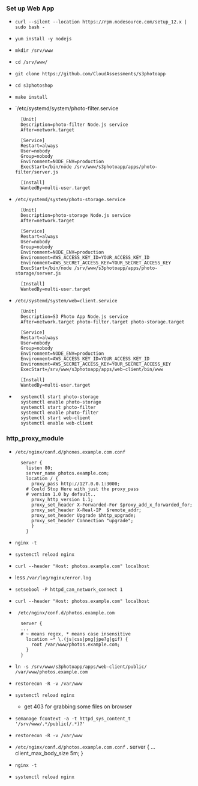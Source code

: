 ### Set up Web App

- `curl --silent --location https://rpm.nodesource.com/setup_12.x | sudo bash -`
- `yum install -y nodejs`
- `mkdir /srv/www`
- `cd /srv/www/`
- `git clone https://github.com/CloudAssessments/s3photoapp`
- `cd s3photoshop`
- `make install`
- `/etc/systemd/system/photo-filter.service

        [Unit]
        Description=photo-filter Node.js service
        After=network.target

        [Service]
        Restart=always
        User=nobody
        Group=nobody
        Environment=NODE_ENV=production
        ExecStart=/bin/node /srv/www/s3photoapp/apps/photo-filter/server.js

        [Install]
        WantedBy=multi-user.target
- `/etc/systemd/system/photo-storage.service`

        [Unit]
        Description=photo-storage Node.js service
        After=network.target

        [Service]
        Restart=always
        User=nobody
        Group=nobody
        Environment=NODE_ENV=production
        Environment=AWS_ACCESS_KEY_ID=YOUR_ACCESS_KEY_ID
        Environment=AWS_SECRET_ACCESS_KEY=YOUR_SECRET_ACCESS_KEY
        ExecStart=/bin/node /srv/www/s3photoapp/apps/photo-storage/server.js

        [Install]
        WantedBy=multi-user.target
- `/etc/systemd/system/web=client.service`  

        [Unit]
        Description=S3 Photo App Node.js service
        After=network.target photo-filter.target photo-storage.target

        [Service]
        Restart=always
        User=nobody
        Group=nobody
        Environment=NODE_ENV=production
        Environment=AWS_ACCESS_KEY_ID=YOUR_ACCESS_KEY_ID
        Environment=AWS_SECRET_ACCESS_KEY=YOUR_SECRET_ACCESS_KEY
        ExecStart=/srv/www/s3photoapp/apps/web-client/bin/www

        [Install]
        WantedBy=multi-user.target
-       systemctl start photo-storage
        systemctl enable photo-storage
        systemctl start photo-filter
        systemctl enable photo-filter
        systemctl start web-client
        systemctl enable web-client

### http_proxy_module

- `/etc/nginx/conf.d/phones.example.com.conf`  

        server {     
          listen 80;     
          server_name photos.example.com;      
          location / {         
            proxy_pass http://127.0.0.1:3000; 
          # Could Stop Here with just the proxy_pass
          # version 1.0 by default..
            proxy_http_version 1.1;         
            proxy_set_header X-Forwarded-For $proxy_add_x_forwarded_for;         
            proxy_set_header X-Real-IP  $remote_addr;         
            proxy_set_header Upgrade $http_upgrade;         
            proxy_set_header Connection "upgrade";     
            } 
          }
- `nginx -t`
- `systemctl reload nginx`
- `curl --header "Host: photos.example.com" localhost`
- less `/var/log/nginx/error.log`
- `setsebool -P httpd_can_network_connect 1`
- `curl --header "Host: photos.example.com" localhost`
- ` /etc/nginx/conf.d/photos.example.com`

        server {
        ...
        # ~ means regex, * means case insensitive
          location ~* \.(js|css|png|jpe?g|gif) {
            root /var/www/photos.example.com;
          }
        }
- `ln -s /srv/www/s3photoapp/apps/web-client/public/ /var/www/photos.example.com`
- `restorecon -R -v /var/www`
- `systemctl reload nginx`
  - get 403 for grabbing some files on browser
- `semanage fcontext -a -t httpd_sys_content_t '/srv/www/.*/public(/.*)?'`
- `restorecon -R -v /var/www`
- `/etc/nginx/conf.d/photos.example.com.conf` .
         server {
          ...
          client_max_body_size 5m;
         }
- `nginx -t`
- `systemctl reload nginx`
